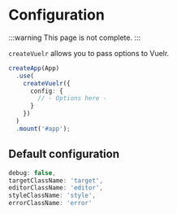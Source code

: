 # Configuration

:::warning
This page is not complete.
:::

`createVuelr` allows you to pass options to Vuelr.

```ts
createApp(App)
  .use(
    createVuelr({
      config: {
        // - Options here -
      }
    })
  )
  .mount('#app');
```

## Default configuration

```ts
debug: false,
targetClassName: 'target',
editorClassName: 'editor',
styleClassName: 'style',
errorClassName: 'error'
```
